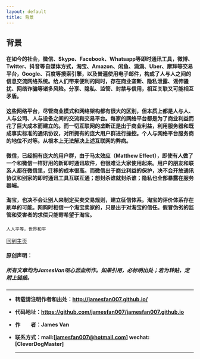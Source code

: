 ```yaml
---
layout: default
title: 背景
---
```


## 背景

#### 在如今的社会，微信、Skype、Facebook、Whatsapp等即时通讯工具，微博、Twitter、抖音等自媒体方式，淘宝、Amazon、闲鱼、滴滴、Uber、摩拜等交易平台，Google、百度等搜索引擎，以及普遍使用电子邮件，构成了人与人之间的信息交流网络系统。给人们带来便利的同时，存在商业垄断、隐私泄露、谣传骚扰、网络诈骗等诸多风险。分享、隐私、监管、封禁与信用，相互关联又可能相互矛盾。

#### 这些网络平台，尽管商业模式和网络架构都有很大的区别，但本质上都是人与人、人与公司、人与设备之间的交流和交易平台。每家的网络平台都是为了商业利益而花了巨大成本而建立的。而一切互联网的垄断正是出于商业利益，利用服务器和既成事实标准的通讯协议，对所拥有的庞大用户群进行操控。个人与网络平台服务商的地位不对等。从根本上无法解决上述互联网的弊病。

#### 微信，已经拥有庞大的用户群，由于马太效应（Matthew Effect），即使有人做了一个和微信一样好用的新即时通讯软件，也很难让大家使用起来。用户的朋友和联系人都在微信里，迁移的成本很高。而微信出于商业利益的保护，决不会开放通讯协议和别家的即时通讯工具互联互通；想封杀谁就封杀谁；隐私也全部暴露在服务器端。

#### 淘宝，也决不会让别人来制定买卖交易规则，建立征信体系。淘宝的评价体系存在刷单的可能。网购时相信一个淘宝卖家的，只是出于对淘宝的信任。假冒伪劣的监管和受害者的求偿只能寄希望于淘宝。

```
人人平等，世界和平
```

[回到主页](http://jamesfan007.github.io/)

#### 原创声明：

##### 所有文章均为JamesVan呕心沥血所作。如果引用，必标明出处；若为转贴，定附上链接。

---

- **转载请注明作者和出处：http://jamesfan007.github.io/**
- **代码地址：https://github.com/jamesfan007/jamesfan007.github.io**
- **作&emsp;&emsp;者：James Van**
- **联系方式：mail:[jamesfan007@hotmail.com] wechat:[CleverDogMaster]**

  ---
